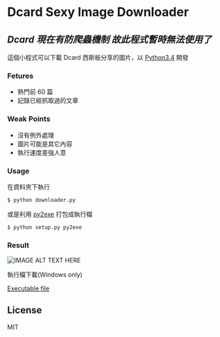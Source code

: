 # Dcard Sexy Image Downloader

## *Dcard 現在有防爬蟲機制 故此程式暫時無法使用了*

這個小程式可以下載 Dcard 西斯板分享的圖片，以 [Python3.4](https://www.python.org/) 開發
### Fetures
  - 熱門前 60 篇
  - 記錄已經抓取過的文章

### Weak Points
  - 沒有例外處理
  - 圖片可能是其它內容
  - 執行速度差強人意

### Usage
在資料夾下執行
```sh
$ python downloader.py
```
或是利用 [py2exe](https://pypi.python.org/pypi/py2exe/) 打包成執行檔
```sh
$ python setup.py py2exe
```
### Result
![IMAGE ALT TEXT HERE](http://i.imgur.com/6B7CjEn.jpg)

執行檔下載(Windows only)

[Executable file](https://mega.nz/#!yRYwAIDJ!KgnCP6T8du5i3A6reC1RhllnY_7l-IDiYTf-m29wCyQ)

License
----

MIT
